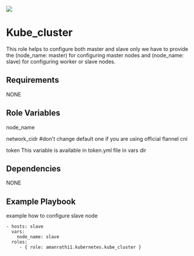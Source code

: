 ![](https://img.shields.io/badge/kubernetes-slavenode-red) 

Kube_cluster
=========

This role helps to configure both master and slave only we have to provide the (node_name: master) for configuring master nodes and (node_name: slave) for configuring worker or slave nodes.

Requirements
------------

NONE

Role Variables
--------------

node_name

network_cidr    #don't  change default one if you are using official flannel cni 

token
This variable is available in token.yml file in vars dir

Dependencies
------------

NONE

Example Playbook
----------------

example how to configure slave node

    - hosts: slave
      vars:
        node_name: slave
      roles:
         - { role: amanrathi1.kubernetes.kube_cluster }

